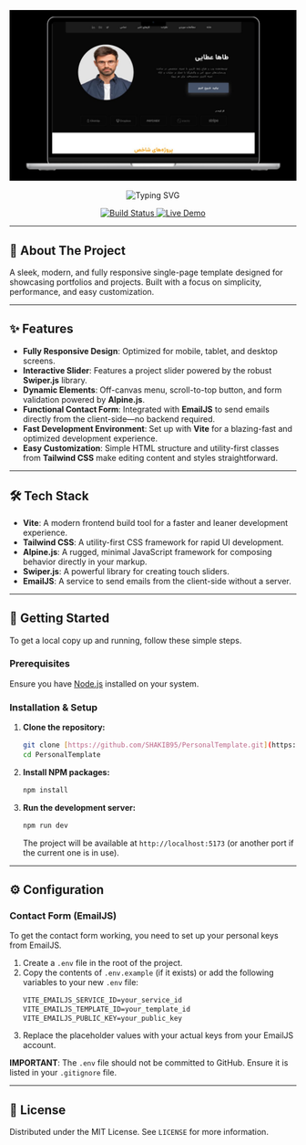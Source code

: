 <p align="center">
  <img src="public/images/screen-shot.jpg" alt="Project Screenshot"/>
</p>

<p align="center">
  <img src="https://readme-typing-svg.herokuapp.com?font=Fira%20Code&size=24&pause=1000&color=3CB371&center=true&vCenter=true&width=550&lines=Personal+Portfolio+Template;Built+with+Vite+%26+Tailwind+CSS" alt="Typing SVG"/>
</p>

<p align="center">
  <a href="https://github.com/SHAKIB95/PersonalTemplate/actions/workflows/main.yml">
    <img src="https://img.shields.io/github/actions/workflow/status/SHAKIB95/PersonalTemplate/main.yml?branch=main&style=for-the-badge" alt="Build Status"/>
  </a>
  <a href="https://personal-template-fawn.vercel.app">
    <img src="https://img.shields.io/badge/Demo-Live-blue?style=for-the-badge" alt="Live Demo"/>
  </a>
</p>

---

## 📌 About The Project

A sleek, modern, and fully responsive single-page template designed for showcasing portfolios and projects. Built with a focus on simplicity, performance, and easy customization.

---

## ✨ Features

- **Fully Responsive Design**: Optimized for mobile, tablet, and desktop screens.
- **Interactive Slider**: Features a project slider powered by the robust **Swiper.js** library.
- **Dynamic Elements**: Off-canvas menu, scroll-to-top button, and form validation powered by **Alpine.js**.
- **Functional Contact Form**: Integrated with **EmailJS** to send emails directly from the client-side—no backend required.
- **Fast Development Environment**: Set up with **Vite** for a blazing-fast and optimized development experience.
- **Easy Customization**: Simple HTML structure and utility-first classes from **Tailwind CSS** make editing content and styles straightforward.

---

## 🛠️ Tech Stack

- **Vite**: A modern frontend build tool for a faster and leaner development experience.
- **Tailwind CSS**: A utility-first CSS framework for rapid UI development.
- **Alpine.js**: A rugged, minimal JavaScript framework for composing behavior directly in your markup.
- **Swiper.js**: A powerful library for creating touch sliders.
- **EmailJS**: A service to send emails from the client-side without a server.

---

## 🚀 Getting Started

To get a local copy up and running, follow these simple steps.

### Prerequisites
Ensure you have [Node.js](https://nodejs.org/) installed on your system.

### Installation & Setup

1.  **Clone the repository:**
    ```bash
    git clone [https://github.com/SHAKIB95/PersonalTemplate.git](https://github.com/SHAKIB95/PersonalTemplate.git)
    cd PersonalTemplate
    ```
2.  **Install NPM packages:**
    ```bash
    npm install
    ```
3.  **Run the development server:**
    ```bash
    npm run dev
    ```
    The project will be available at `http://localhost:5173` (or another port if the current one is in use).

---

## ⚙️ Configuration

### Contact Form (EmailJS)

To get the contact form working, you need to set up your personal keys from EmailJS.

1.  Create a `.env` file in the root of the project.
2.  Copy the contents of `.env.example` (if it exists) or add the following variables to your new `.env` file:
    ```env
    VITE_EMAILJS_SERVICE_ID=your_service_id
    VITE_EMAILJS_TEMPLATE_ID=your_template_id
    VITE_EMAILJS_PUBLIC_KEY=your_public_key
    ```
3.  Replace the placeholder values with your actual keys from your EmailJS account.

**IMPORTANT**: The `.env` file should not be committed to GitHub. Ensure it is listed in your `.gitignore` file.

---

## 📄 License

Distributed under the MIT License. See `LICENSE` for more information.
